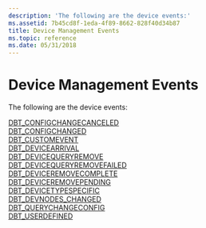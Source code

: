 ```yaml
---
description: 'The following are the device events:'
ms.assetid: 7b45cd8f-1eda-4f89-8662-828f40d34b87
title: Device Management Events
ms.topic: reference
ms.date: 05/31/2018
---
```


# Device Management Events

The following are the device events:

<dl>

[DBT\_CONFIGCHANGECANCELED](dbt-configchangecanceled.md)  
[DBT\_CONFIGCHANGED](dbt-configchanged.md)  
[DBT\_CUSTOMEVENT](dbt-customevent.md)  
[DBT\_DEVICEARRIVAL](dbt-devicearrival.md)  
[DBT\_DEVICEQUERYREMOVE](dbt-devicequeryremove.md)  
[DBT\_DEVICEQUERYREMOVEFAILED](dbt-devicequeryremovefailed.md)  
[DBT\_DEVICEREMOVECOMPLETE](dbt-deviceremovecomplete.md)  
[DBT\_DEVICEREMOVEPENDING](dbt-deviceremovepending.md)  
[DBT\_DEVICETYPESPECIFIC](dbt-devicetypespecific.md)  
[DBT\_DEVNODES\_CHANGED](dbt-devnodes-changed.md)  
[DBT\_QUERYCHANGECONFIG](dbt-querychangeconfig.md)  
[DBT\_USERDEFINED](dbt-userdefined.md)  
</dl>

 

 



